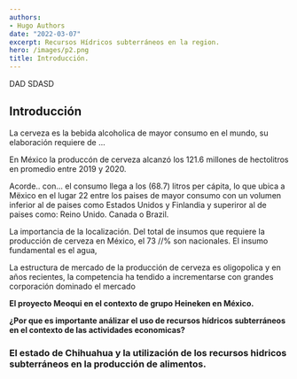 ```yaml
---
authors:
- Hugo Authors
date: "2022-03-07"
excerpt: Recursos Hídricos subterráneos en la region.
hero: /images/p2.png
title: Introducción.   
---
```


DAD
SDASD




## Introducción

La cerveza es la bebida alcoholica de mayor consumo en el mundo, su elaboración requiere de ...

En México la produccón de cerveza alcanzó los 121.6  millones de hectolitros  en promedio entre 2019 y 2020. 

Acorde.. con... el consumo llega a  los  (68.7) litros per cápita, lo que ubica a Mëxico en el lugar 22 entre los paises de mayor consumo con un volumen inferior al de  paises  como Estados Unidos y Finlandia y superiror al de paises como: Reino Unido. Canada o Brazil. 

La importancia de la localización. Del total de insumos que requiere la producción de cerveza en México, el 73 //% son nacionales. El insumo fundamental es el agua, 


La estructura de mercado de la producción de cerveza es oligopolica y en años recientes, la competencia ha tendido a incrementarse con grandes corporación dominado el mercado 


**El proyecto Meoqui en el contexto  de grupo Heineken en México.**


**¿Por que es importante análizar el uso de recursos hídricos subterráneos en el contexto de las actividades economicas?**


### El estado de Chihuahua y la utilización de los recursos hidricos subterráneos en la producción de alimentos.




